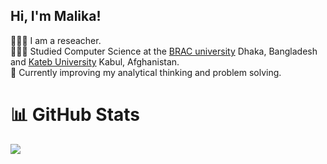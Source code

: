 ## Hi, I'm Malika!

👩🏻‍💻 I am a reseacher.<br/>
👩🏻‍🎓 Studied Computer Science at the [BRAC university](https://www.bracu.ac.bd/) Dhaka, Bangladesh and [Kateb University](https://kateb.edu.af) Kabul, Afghanistan.<br/>
💭 Currently improving my analytical thinking and problem solving. <br/>


# 📊 GitHub Stats
![](https://github-readme-stats.vercel.app/api?username=malikamuradi&theme=radical&hide_border=false&include_all_commits=true&count_private=true_&bacj=kgroundcolor=white)<br/>

